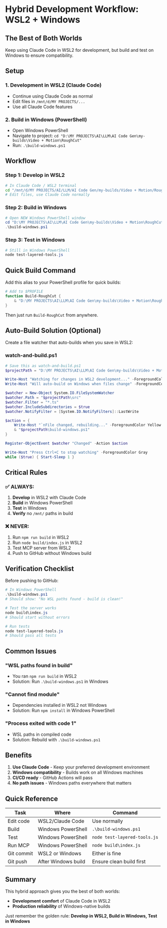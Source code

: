 # Hybrid Development Workflow: WSL2 + Windows

## The Best of Both Worlds

Keep using Claude Code in WSL2 for development, but build and test on Windows to ensure compatibility.

## Setup

### 1. Development in WSL2 (Claude Code)
- Continue using Claude Code as normal
- Edit files in `/mnt/d/MY PROJECTS/...`
- Use all Claude Code features

### 2. Build in Windows (PowerShell)
- Open Windows PowerShell
- Navigate to project: `cd "D:\MY PROJECTS\AI\LLM\AI Code Gen\my-builds\Video + Motion\RoughCut"`
- Run: `.\build-windows.ps1`

## Workflow

### Step 1: Develop in WSL2
```bash
# In Claude Code / WSL2 terminal
cd "/mnt/d/MY PROJECTS/AI/LLM/AI Code Gen/my-builds/Video + Motion/RoughCut"
# Edit files, use Claude Code normally
```

### Step 2: Build in Windows
```powershell
# Open NEW Windows PowerShell window
cd "D:\MY PROJECTS\AI\LLM\AI Code Gen\my-builds\Video + Motion\RoughCut"
.\build-windows.ps1
```

### Step 3: Test in Windows
```powershell
# Still in Windows PowerShell
node test-layered-tools.js
```

## Quick Build Command

Add this alias to your PowerShell profile for quick builds:
```powershell
# Add to $PROFILE
function Build-RoughCut {
    & "D:\MY PROJECTS\AI\LLM\AI Code Gen\my-builds\Video + Motion\RoughCut\build-windows.ps1"
}
```

Then just run `Build-RoughCut` from anywhere.

## Auto-Build Solution (Optional)

Create a file watcher that auto-builds when you save in WSL2:

### watch-and-build.ps1
```powershell
# Save this as watch-and-build.ps1
$projectPath = "D:\MY PROJECTS\AI\LLM\AI Code Gen\my-builds\Video + Motion\RoughCut"

Write-Host "Watching for changes in WSL2 development..." -ForegroundColor Cyan
Write-Host "Will auto-build on Windows when files change" -ForegroundColor Yellow

$watcher = New-Object System.IO.FileSystemWatcher
$watcher.Path = "$projectPath\src"
$watcher.Filter = "*.ts"
$watcher.IncludeSubdirectories = $true
$watcher.NotifyFilter = [System.IO.NotifyFilters]::LastWrite

$action = {
    Write-Host "`nFile changed, rebuilding..." -ForegroundColor Yellow
    & "$projectPath\build-windows.ps1"
}

Register-ObjectEvent $watcher "Changed" -Action $action

Write-Host "Press Ctrl+C to stop watching" -ForegroundColor Gray
while ($true) { Start-Sleep 1 }
```

## Critical Rules

### ✅ ALWAYS:
1. **Develop** in WSL2 with Claude Code
2. **Build** in Windows PowerShell
3. **Test** in Windows
4. **Verify** no `/mnt/` paths in build

### ❌ NEVER:
1. Run `npm run build` in WSL2
2. Run `node build/index.js` in WSL2
3. Test MCP server from WSL2
4. Push to GitHub without Windows build

## Verification Checklist

Before pushing to GitHub:
```powershell
# In Windows PowerShell
.\build-windows.ps1
# Should show: "No WSL paths found - build is clean!"

# Test the server works
node build\index.js
# Should start without errors

# Run tests
node test-layered-tools.js
# Should pass all tests
```

## Common Issues

### "WSL paths found in build"
- You ran `npm run build` in WSL2
- Solution: Run `.\build-windows.ps1` in Windows

### "Cannot find module"
- Dependencies installed in WSL2 not Windows
- Solution: Run `npm install` in Windows PowerShell

### "Process exited with code 1"
- WSL paths in compiled code
- Solution: Rebuild with `.\build-windows.ps1`

## Benefits

1. **Use Claude Code** - Keep your preferred development environment
2. **Windows compatibility** - Builds work on all Windows machines
3. **CI/CD ready** - GitHub Actions will pass
4. **No path issues** - Windows paths everywhere that matters

## Quick Reference

| Task | Where | Command |
|------|-------|---------|
| Edit code | WSL2/Claude Code | Use normally |
| Build | Windows PowerShell | `.\build-windows.ps1` |
| Test | Windows PowerShell | `node test-layered-tools.js` |
| Run MCP | Windows PowerShell | `node build\index.js` |
| Git commit | WSL2 or Windows | Either is fine |
| Git push | After Windows build | Ensure clean build first |

## Summary

This hybrid approach gives you the best of both worlds:
- **Development comfort** of Claude Code in WSL2
- **Production reliability** of Windows-native builds

Just remember the golden rule:
**Develop in WSL2, Build in Windows, Test in Windows**